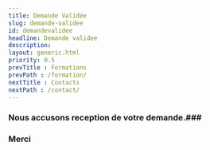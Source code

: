 ```yaml
---
title: Demande Validée
slug: demande-validee
id: demandevalidee
headline: Demande validee
description: 
layout: generic.html
priority: 0.5
prevTitle : Formations
prevPath : /formation/
nextTitle : Contacts
nextPath : /contact/
---
```

### Nous accusons reception de votre demande.###
### Merci ###